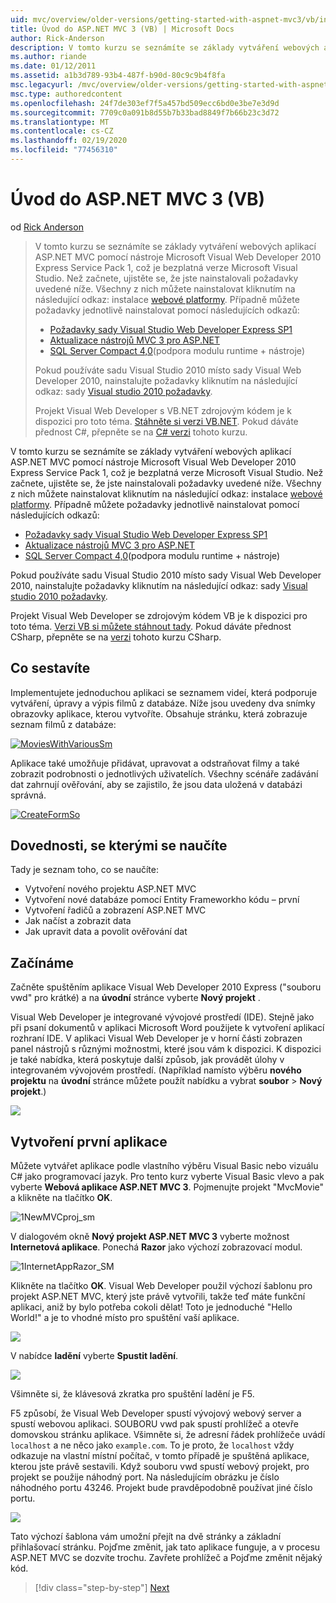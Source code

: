 ```yaml
---
uid: mvc/overview/older-versions/getting-started-with-aspnet-mvc3/vb/intro-to-aspnet-mvc-3
title: Úvod do ASP.NET MVC 3 (VB) | Microsoft Docs
author: Rick-Anderson
description: V tomto kurzu se seznámíte se základy vytváření webových aplikací ASP.NET MVC pomocí nástroje Microsoft Visual Web Developer 2010 Express Service Pack 1, který je...
ms.author: riande
ms.date: 01/12/2011
ms.assetid: a1b3d789-93b4-487f-b90d-80c9c9b4f8fa
msc.legacyurl: /mvc/overview/older-versions/getting-started-with-aspnet-mvc3/vb/intro-to-aspnet-mvc-3
msc.type: authoredcontent
ms.openlocfilehash: 24f7de303ef7f5a457bd509ecc6bd0e3be7e3d9d
ms.sourcegitcommit: 7709c0a091b8d55b7b33bad8849f7b66b23c3d72
ms.translationtype: MT
ms.contentlocale: cs-CZ
ms.lasthandoff: 02/19/2020
ms.locfileid: "77456310"
---
```

# <a name="intro-to-aspnet-mvc-3-vb"></a>Úvod do ASP.NET MVC 3 (VB)

od [Rick Anderson](https://twitter.com/RickAndMSFT)

> V tomto kurzu se seznámíte se základy vytváření webových aplikací ASP.NET MVC pomocí nástroje Microsoft Visual Web Developer 2010 Express Service Pack 1, což je bezplatná verze Microsoft Visual Studio. Než začnete, ujistěte se, že jste nainstalovali požadavky uvedené níže. Všechny z nich můžete nainstalovat kliknutím na následující odkaz: instalace [webové platformy](https://www.microsoft.com/web/gallery/install.aspx?appid=VWD2010SP1Pack). Případně můžete požadavky jednotlivě nainstalovat pomocí následujících odkazů:
> 
> - [Požadavky sady Visual Studio Web Developer Express SP1](https://www.microsoft.com/web/gallery/install.aspx?appid=VWD2010SP1Pack)
> - [Aktualizace nástrojů MVC 3 pro ASP.NET](https://www.microsoft.com/web/gallery/install.aspx?appsxml=&amp;appid=MVC3)
> - [SQL Server Compact 4,0](https://www.microsoft.com/web/gallery/install.aspx?appid=SQLCE;SQLCEVSTools_4_0)(podpora modulu runtime + nástroje)
> 
> Pokud používáte sadu Visual Studio 2010 místo sady Visual Web Developer 2010, nainstalujte požadavky kliknutím na následující odkaz: sady [Visual studio 2010 požadavky](https://www.microsoft.com/web/gallery/install.aspx?appsxml=&amp;appid=VS2010SP1Pack).
> 
> Projekt Visual Web Developer s VB.NET zdrojovým kódem je k dispozici pro toto téma. [Stáhněte si verzi VB.NET](https://code.msdn.microsoft.com/Introduction-to-MVC-3-10d1b098). Pokud dáváte přednost C#, přepněte se na [ C# verzi](../cs/intro-to-aspnet-mvc-3.md) tohoto kurzu.

V tomto kurzu se seznámíte se základy vytváření webových aplikací ASP.NET MVC pomocí nástroje Microsoft Visual Web Developer 2010 Express Service Pack 1, což je bezplatná verze Microsoft Visual Studio. Než začnete, ujistěte se, že jste nainstalovali požadavky uvedené níže. Všechny z nich můžete nainstalovat kliknutím na následující odkaz: instalace [webové platformy](https://www.microsoft.com/web/gallery/install.aspx?appid=VWD2010SP1Pack). Případně můžete požadavky jednotlivě nainstalovat pomocí následujících odkazů:

- [Požadavky sady Visual Studio Web Developer Express SP1](https://www.microsoft.com/web/gallery/install.aspx?appid=VWD2010SP1Pack)
- [Aktualizace nástrojů MVC 3 pro ASP.NET](https://www.microsoft.com/web/gallery/install.aspx?appsxml=&amp;appid=MVC3)
- [SQL Server Compact 4,0](https://www.microsoft.com/web/gallery/install.aspx?appid=SQLCE;SQLCEVSTools_4_0)(podpora modulu runtime + nástroje)

Pokud používáte sadu Visual Studio 2010 místo sady Visual Web Developer 2010, nainstalujte požadavky kliknutím na následující odkaz: sady [Visual studio 2010 požadavky](https://www.microsoft.com/web/gallery/install.aspx?appsxml=&amp;appid=VS2010SP1Pack).

Projekt Visual Web Developer se zdrojovým kódem VB je k dispozici pro toto téma. [Verzi VB si můžete stáhnout tady](https://code.msdn.microsoft.com/Project/Download/FileDownload.aspx?ProjectName=aspnetmvcsamples&amp;DownloadId=14824). Pokud dáváte přednost CSharp, přepněte se na [verzi](../cs/intro-to-aspnet-mvc-3.md) tohoto kurzu CSharp.

## <a name="what-youll-build"></a>Co sestavíte

Implementujete jednoduchou aplikaci se seznamem videí, která podporuje vytváření, úpravy a výpis filmů z databáze. Níže jsou uvedeny dva snímky obrazovky aplikace, kterou vytvoříte. Obsahuje stránku, která zobrazuje seznam filmů z databáze:

[![MoviesWithVariousSm](intro-to-aspnet-mvc-3/_static/image2.png)](intro-to-aspnet-mvc-3/_static/image1.png)

Aplikace také umožňuje přidávat, upravovat a odstraňovat filmy a také zobrazit podrobnosti o jednotlivých uživatelích. Všechny scénáře zadávání dat zahrnují ověřování, aby se zajistilo, že jsou data uložená v databázi správná.

[![CreateFormSo](intro-to-aspnet-mvc-3/_static/image4.png)](intro-to-aspnet-mvc-3/_static/image3.png)

## <a name="skills-youll-learn"></a>Dovednosti, se kterými se naučíte

Tady je seznam toho, co se naučíte:

- Vytvoření nového projektu ASP.NET MVC
- Vytvoření nové databáze pomocí Entity Frameworkho kódu – první
- Vytvoření řadičů a zobrazení ASP.NET MVC
- Jak načíst a zobrazit data
- Jak upravit data a povolit ověřování dat

## <a name="getting-started"></a>Začínáme

Začněte spuštěním aplikace Visual Web Developer 2010 Express ("souboru vwd" pro krátké) a na **úvodní** stránce vyberte **Nový projekt** .

Visual Web Developer je integrované vývojové prostředí (IDE). Stejně jako při psaní dokumentů v aplikaci Microsoft Word použijete k vytvoření aplikací rozhraní IDE. V aplikaci Visual Web Developer je v horní části zobrazen panel nástrojů s různými možnostmi, které jsou vám k dispozici. K dispozici je také nabídka, která poskytuje další způsob, jak provádět úlohy v integrovaném vývojovém prostředí. (Například namísto výběru **nového projektu** na **úvodní** stránce můžete použít nabídku a vybrat **soubor** &gt; **Nový projekt**.)

[![](intro-to-aspnet-mvc-3/_static/image6.png)](intro-to-aspnet-mvc-3/_static/image5.png)

## <a name="creating-your-first-application"></a>Vytvoření první aplikace

Můžete vytvářet aplikace podle vlastního výběru Visual Basic nebo vizuálu C# jako programovací jazyk. Pro tento kurz vyberte Visual Basic vlevo a pak vyberte **Webová aplikace ASP.NET MVC 3**. Pojmenujte projekt "MvcMovie" a klikněte na tlačítko **OK**.

![1NewMVCproj_sm](intro-to-aspnet-mvc-3/_static/image7.png)

V dialogovém okně **Nový projekt ASP.NET MVC 3** vyberte možnost **Internetová aplikace**. Ponechá **Razor** jako výchozí zobrazovací modul.

![1InternetAppRazor_SM](intro-to-aspnet-mvc-3/_static/image8.png)

Klikněte na tlačítko **OK**. Visual Web Developer použil výchozí šablonu pro projekt ASP.NET MVC, který jste právě vytvořili, takže teď máte funkční aplikaci, aniž by bylo potřeba cokoli dělat! Toto je jednoduché "Hello World!" a je to vhodné místo pro spuštění vaší aplikace.

[![](intro-to-aspnet-mvc-3/_static/image10.png)](intro-to-aspnet-mvc-3/_static/image9.png)

V nabídce **ladění** vyberte **Spustit ladění**.

![](intro-to-aspnet-mvc-3/_static/image11.png)

Všimněte si, že klávesová zkratka pro spuštění ladění je F5.

F5 způsobí, že Visual Web Developer spustí vývojový webový server a spustí webovou aplikaci. SOUBORU vwd pak spustí prohlížeč a otevře domovskou stránku aplikace. Všimněte si, že adresní řádek prohlížeče uvádí `localhost` a ne něco jako `example.com`. To je proto, že `localhost` vždy odkazuje na vlastní místní počítač, v tomto případě je spuštěná aplikace, kterou jste právě sestavili. Když souboru vwd spustí webový projekt, pro projekt se použije náhodný port. Na následujícím obrázku je číslo náhodného portu 43246. Projekt bude pravděpodobně používat jiné číslo portu.

![](intro-to-aspnet-mvc-3/_static/image12.png)

Tato výchozí šablona vám umožní přejít na dvě stránky a základní přihlašovací stránku. Pojďme změnit, jak tato aplikace funguje, a v procesu ASP.NET MVC se dozvíte trochu. Zavřete prohlížeč a Pojďme změnit nějaký kód.

> [!div class="step-by-step"]
> [Next](adding-a-controller.md)
